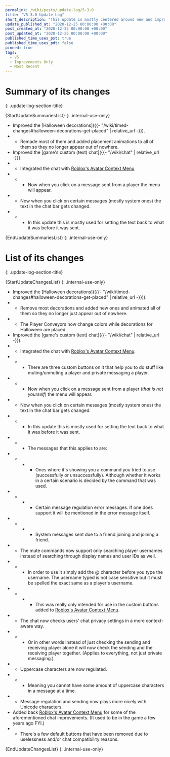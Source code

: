 ```yaml
---
permalink: /wiki/posts/update-log/5-3-0
title: "V5.3.0 Update Log"
short_description: "This update is mostly centered around new and improved Halloween decorations but there are also some (text) chat improvements."
update_published_at: "2020-12-25 00:00:00 +00:00"
post_created_at: "2020-12-25 00:00:00 +00:00"
post_updated_at: "2020-12-25 00:00:00 +00:00"
published_time_uses_pst: true
published_time_uses_pdt: false
pinned: true
tags:
  - V5
  - Improvements Only
  - Most Recent
---
```


# Summary of its changes
{: .update-log-section-title}

{StartUpdateSummariesList}
{: .internal-use-only}

* Improved the [Halloween decorations]({{- "/wiki/timed-changes#halloween-decorations-get-placed" | relative_url -}}).
* * Remade most of them and added placement animations to all of them so they no longer appear out of nowhere.
* Improved the [game's custom (text) chat]({{- "/wiki/chat" | relative_url -}}).
* * Integrated the chat with [Roblox's Avatar Context Menu](https://developer.roblox.com/en-us/articles/Avatar-Context-Menu).
* * * Now when you click on a message sent from a player the menu will appear.
* * Now when you click on certain messages (mostly system ones) the text in the chat bar gets changed.
* * * In this update this is mostly used for setting the text back to what it was before it was sent.

{EndUpdateSummariesList}
{: .internal-use-only}

# List of its changes
{: .update-log-section-title}

{StartUpdateChangesList}
{: .internal-use-only}

* Improved the [Halloween decorations](({{- "/wiki/timed-changes#halloween-decorations-get-placed" | relative_url -}})).
* * Remove most decorations and added new ones and animated all of them so they no longer just appear out of nowhere.
* * The Player Conveyors now change colors while decorations for Halloween are placed.
* Improved the [game's custom (text) chat]({{- "/wiki/chat" | relative_url -}}).
* * Integrated the chat with [Roblox's Avatar Context Menu](https://developer.roblox.com/en-us/articles/Avatar-Context-Menu).
* * * There are three custom buttons on it that help you to do stuff like muting/unmuting a player and private messaging a player.
* * * Now when you click on a message sent from a player (*that is not yourself*) the menu will appear.
* * Now when you click on certain messages (mostly system ones) the text in the chat bar gets changed.
* * * In this update this is mostly used for setting the text back to what it was before it was sent.
* * * The messages that this applies to are:
* * * * Ones where it's showing you a command you tried to use (successfully or unsuccessfully). Although whether it works in a certain scenario is decided by the command that was used.
* * * * Certain message regulation error messages. If one does support it will be mentioned in the error message itself.
* * * * System messages sent due to a friend joining and joining a friend.
* * The mute commands now support only searching player usernames instead of searching through display names and user IDs as well.
* * * In order to use it simply add the @ character before you type the username. The username typed is not case sensitive but it must be spelled the exact same as a player's username. 
* * * * This was really only intended for use in the custom buttons added to [Roblox's Avatar Context Menu](https://developer.roblox.com/en-us/articles/Avatar-Context-Menu).
* * The chat now checks users' chat privacy settings in a more context-aware way.
* * * Or in other words instead of just checking the sending and receiving player alone it will now check the sending and the receiving player together. (Applies to everything, not just private messaging.)
* * Uppercase characters are now regulated.
* * * Meaning you cannot have some amount of uppercase characters in a message at a time.
* * Message regulation and sending now plays more nicely with Unicode characters.
* Added back [Roblox's Avatar Context Menu](https://developer.roblox.com/en-us/articles/Avatar-Context-Menu) for some of the aforementioned chat improvements. (It used to be in the game a few years ago FYI.)
* * There's a few default buttons that have been removed due to uselessness and/or chat compatibility reasons.

{EndUpdateChangesList}
{: .internal-use-only}